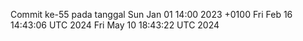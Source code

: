 Commit ke-55 pada tanggal Sun Jan 01 14:00 2023 +0100
Fri Feb 16 14:43:06 UTC 2024
Fri May 10 18:43:22 UTC 2024
